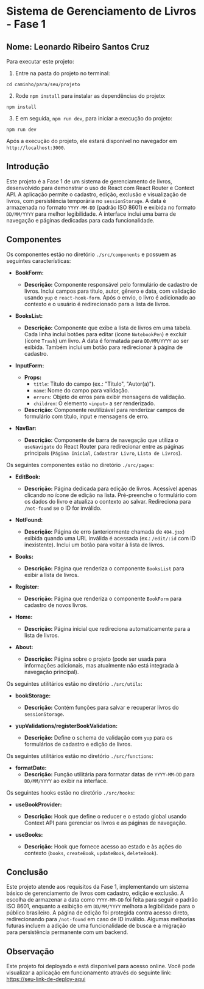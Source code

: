 # Sistema de Gerenciamento de Livros - Fase 1

## Nome: Leonardo Ribeiro Santos Cruz

Para executar este projeto:

1. Entre na pasta do projeto no terminal:
  ```
  cd caminho/para/seu/projeto
  ```

2. Rode `npm install` para instalar as dependências do projeto:
  ```
  npm install
  ```

3. E em seguida, `npm run dev`, para iniciar a execução do projeto:
  ```
  npm run dev
  ```

Após a execução do projeto, ele estará disponível no navegador em `http://localhost:3000`.

## Introdução
Este projeto é a Fase 1 de um sistema de gerenciamento de livros, desenvolvido para demonstrar o uso de React com React Router e Context API. A aplicação permite o cadastro, edição, exclusão e visualização de livros, com persistência temporária no `sessionStorage`. A data é armazenada no formato `YYYY-MM-DD` (padrão ISO 8601) e exibida no formato `DD/MM/YYYY` para melhor legibilidade. A interface inclui uma barra de navegação e páginas dedicadas para cada funcionalidade.

## Componentes
Os componentes estão no diretório `./src/components` e possuem as seguintes características:

- **BookForm:**
  - **Descrição:** Componente responsável pelo formulário de cadastro de livros. Inclui campos para título, autor, gênero e data, com validação usando `yup` e `react-hook-form`. Após o envio, o livro é adicionado ao contexto e o usuário é redirecionado para a lista de livros.

- **BooksList:**
  - **Descrição:** Componente que exibe a lista de livros em uma tabela. Cada linha inclui botões para editar (ícone `NotebookPen`) e excluir (ícone `Trash`) um livro. A data é formatada para `DD/MM/YYYY` ao ser exibida. Também inclui um botão para redirecionar à página de cadastro.

- **InputForm:**
  - **Props:**
    - `title`: Título do campo (ex.: "Título", "Autor(a)").
    - `name`: Nome do campo para validação.
    - `errors`: Objeto de erros para exibir mensagens de validação.
    - `children`: O elemento `<input>` a ser renderizado.
  - **Descrição:** Componente reutilizável para renderizar campos de formulário com título, input e mensagens de erro.

- **NavBar:**
  - **Descrição:** Componente de barra de navegação que utiliza o `useNavigate` do React Router para redirecionar entre as páginas principais (`Página Inicial`, `Cadastrar Livro`, `Lista de Livros`).

Os seguintes componentes estão no diretório `./src/pages`:

- **EditBook:**
  - **Descrição:** Página dedicada para edição de livros. Acessível apenas clicando no ícone de edição na lista. Pré-preenche o formulário com os dados do livro e atualiza o contexto ao salvar. Redireciona para `/not-found` se o ID for inválido.

- **NotFound:**
  - **Descrição:** Página de erro (anteriormente chamada de `404.jsx`) exibida quando uma URL inválida é acessada (ex.: `/edit/:id` com ID inexistente). Inclui um botão para voltar à lista de livros.

- **Books:**
  - **Descrição:** Página que renderiza o componente `BooksList` para exibir a lista de livros.

- **Register:**
  - **Descrição:** Página que renderiza o componente `BookForm` para cadastro de novos livros.

- **Home:**
  - **Descrição:** Página inicial que redireciona automaticamente para a lista de livros.

- **About:**
  - **Descrição:** Página sobre o projeto (pode ser usada para informações adicionais, mas atualmente não está integrada à navegação principal).

Os seguintes utilitários estão no diretório `./src/utils`:

- **bookStorage:**
  - **Descrição:** Contém funções para salvar e recuperar livros do `sessionStorage`.

- **yupValidations/registerBookValidation:**
  - **Descrição:** Define o schema de validação com `yup` para os formulários de cadastro e edição de livros.

Os seguintes utilitários estão no diretório `./src/functions`:

- **formatDate:**
  - **Descrição:** Função utilitária para formatar datas de `YYYY-MM-DD` para `DD/MM/YYYY` ao exibir na interface.

Os seguintes hooks estão no diretório `./src/hooks`:

- **useBookProvider:**
  - **Descrição:** Hook que define o reducer e o estado global usando Context API para gerenciar os livros e as páginas de navegação.

- **useBooks:**
  - **Descrição:** Hook que fornece acesso ao estado e às ações do contexto (`books`, `createBook`, `updateBook`, `deleteBook`).

## Conclusão
Este projeto atende aos requisitos da Fase 1, implementando um sistema básico de gerenciamento de livros com cadastro, edição e exclusão. A escolha de armazenar a data como `YYYY-MM-DD` foi feita para seguir o padrão ISO 8601, enquanto a exibição em `DD/MM/YYYY` melhora a legibilidade para o público brasileiro. A página de edição foi protegida contra acesso direto, redirecionando para `/not-found` em caso de ID inválido. Algumas melhorias futuras incluem a adição de uma funcionalidade de busca e a migração para persistência permanente com um backend.

## Observação
Este projeto foi deployado e está disponível para acesso online. Você pode visualizar a aplicação em funcionamento através do seguinte link:  
[https://seu-link-de-deploy-aqui](https://seu-link-de-deploy-aqui)